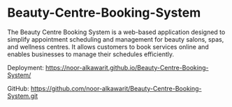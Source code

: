 # Beauty-Centre-Booking-System
The Beauty Centre Booking System is a web-based application designed to simplify appointment scheduling and management for beauty salons, spas, and wellness centres. It allows customers to book services online and enables businesses to manage their schedules efficiently.

Deployment: https://noor-alkawarit.github.io/Beauty-Centre-Booking-System/


GitHub: https://github.com/noor-alkawarit/Beauty-Centre-Booking-System.git
